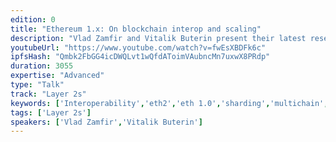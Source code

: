 ```yaml
---
edition: 0
title: "Ethereum 1.x: On blockchain interop and scaling"
description: "Vlad Zamfir and Vitalik Buterin present their latest research on blockchain interoperability and scaling as part of DEVCON 0."
youtubeUrl: "https://www.youtube.com/watch?v=fwEsXBDFk6c"
ipfsHash: "Qmbk2FbGG4icDWQLvt1wQfdAToimVAubncMn7uxwX8PRdp"
duration: 3055
expertise: "Advanced"
type: "Talk"
track: "Layer 2s"
keywords: ['Interoperability','eth2','eth 1.0','sharding','multichain','architecture','micropayments','transactions','channel','hypercube','tree','heterochain','security','jury','pos','redundancy','superchain','light client','proof']
tags: ['Layer 2s']
speakers: ['Vlad Zamfir','Vitalik Buterin']
---
```


